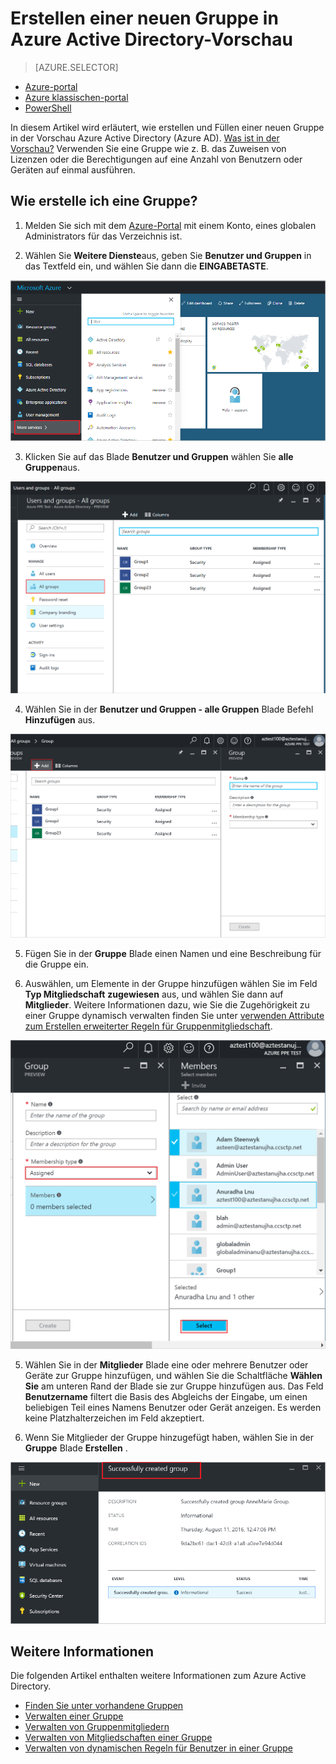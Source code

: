 <properties
    pageTitle="Erstellen einer neuen Gruppe in Azure Active Directory-Vorschau | Microsoft Azure"
    description="So erstellen Sie eine Gruppe in Azure Active Directory und Benutzer (Mitglieder) zur Gruppe hinzufügen"
    services="active-directory"
    documentationCenter=""
    authors="curtand"
    manager="femila"
    editor=""/>

<tags
    ms.service="active-directory"
    ms.workload="identity"
    ms.tgt_pltfrm="na"
    ms.devlang="na"
    ms.topic="article"
    ms.date="10/17/2016"
    ms.author="curtand"/>


# <a name="create-a-new-group-in-azure-active-directory-preview"></a>Erstellen einer neuen Gruppe in Azure Active Directory-Vorschau

> [AZURE.SELECTOR]
- [Azure-portal](active-directory-groups-create-azure-portal.md)
- [Azure klassischen-portal](active-directory-accessmanagement-manage-groups.md)
- [PowerShell](active-directory-accessmanagement-groups-settings-v2-cmdlets.md)

In diesem Artikel wird erläutert, wie erstellen und Füllen einer neuen Gruppe in der Vorschau Azure Active Directory (Azure AD). [Was ist in der Vorschau?](active-directory-preview-explainer.md) Verwenden Sie eine Gruppe wie z. B. das Zuweisen von Lizenzen oder die Berechtigungen auf eine Anzahl von Benutzern oder Geräten auf einmal ausführen.

## <a name="how-do-i-create-a-group"></a>Wie erstelle ich eine Gruppe?

1. Melden Sie sich mit dem [Azure-Portal](https://portal.azure.com) mit einem Konto, eines globalen Administrators für das Verzeichnis ist.

2. Wählen Sie **Weitere Dienste**aus, geben Sie **Benutzer und Gruppen** in das Textfeld ein, und wählen Sie dann die **EINGABETASTE**.

  ![Öffnende Benutzermanagement](./media/active-directory-groups-create-azure-portal/search-user-management.png)

3. Klicken Sie auf das Blade **Benutzer und Gruppen** wählen Sie **alle Gruppen**aus.

  ![Öffnen das Blade Gruppen](./media/active-directory-groups-create-azure-portal/view-groups-blade.png)

4. Wählen Sie in der **Benutzer und Gruppen - alle Gruppen** Blade Befehl **Hinzufügen** aus.

  ![Auswählen des Befehls hinzufügen](./media/active-directory-groups-create-azure-portal/add-group-command.png)

5. Fügen Sie in der **Gruppe** Blade einen Namen und eine Beschreibung für die Gruppe ein.

6. Auswählen, um Elemente in der Gruppe hinzufügen wählen Sie im Feld **Typ Mitgliedschaft** **zugewiesen** aus, und wählen Sie dann auf **Mitglieder**. Weitere Informationen dazu, wie Sie die Zugehörigkeit zu einer Gruppe dynamisch verwalten finden Sie unter [verwenden Attribute zum Erstellen erweiterter Regeln für Gruppenmitgliedschaft](active-directory-groups-dynamic-membership-azure-portal.md).

  ![Auswählen der Mitglieder hinzufügen](./media/active-directory-groups-create-azure-portal/select-members.png)

5. Wählen Sie in der **Mitglieder** Blade eine oder mehrere Benutzer oder Geräte zur Gruppe hinzufügen, und wählen Sie die Schaltfläche **Wählen Sie** am unteren Rand der Blade sie zur Gruppe hinzufügen aus. Das Feld **Benutzername** filtert die Basis des Abgleichs der Eingabe, um einen beliebigen Teil eines Namens Benutzer oder Gerät anzeigen. Es werden keine Platzhalterzeichen im Feld akzeptiert.

6. Wenn Sie Mitglieder der Gruppe hinzugefügt haben, wählen Sie in der **Gruppe** Blade **Erstellen** .    

  ![Erstellen der Gruppe Bestätigung](./media/active-directory-groups-create-azure-portal/create-group-confirmation.png)




## <a name="additional-information"></a>Weitere Informationen

Die folgenden Artikel enthalten weitere Informationen zum Azure Active Directory.

* [Finden Sie unter vorhandene Gruppen](active-directory-groups-view-azure-portal.md)
* [Verwalten einer Gruppe](active-directory-groups-settings-azure-portal.md)
* [Verwalten von Gruppenmitgliedern](active-directory-groups-members-azure-portal.md)
* [Verwalten von Mitgliedschaften einer Gruppe](active-directory-groups-membership-azure-portal.md)
* [Verwalten von dynamischen Regeln für Benutzer in einer Gruppe](active-directory-groups-dynamic-membership-azure-portal.md)

